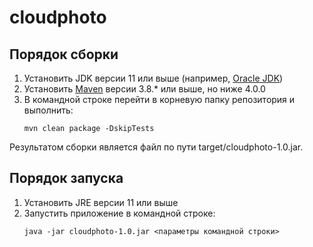 # cloudphoto

## Порядок сборки

1. Установить JDK версии 11 или выше (например, [Oracle JDK](https://www.oracle.com/java/technologies/downloads/))
2. Установить [Maven](https://maven.apache.org/download.cgi) версии 3.8.* или выше, но ниже 4.0.0
3. В командной строке перейти в корневую папку репозитория и выполнить:
   ```
   mvn clean package -DskipTests
   ```

Результатом сборки является файл по пути target/cloudphoto-1.0.jar.

## Порядок запуска

1. Установить JRE версии 11 или выше
2. Запустить приложение в командной строке:
   ```
   java -jar cloudphoto-1.0.jar <параметры командной строки>
   ```
